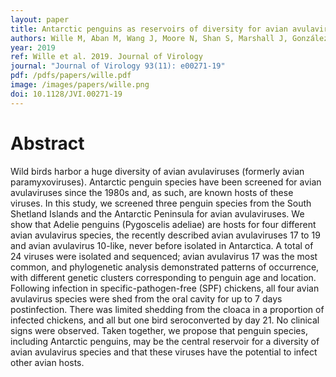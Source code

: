 ```yaml
---
layout: paper
title: Antarctic penguins as reservoirs of diversity for avian avulaviruses
authors: Wille M, Aban M, Wang J, Moore N, Shan S, Marshall J, González-Acuña D, Dhanasekaran V, Butler J, Wang J, Hall R, Williams D, and Hurt A
year: 2019
ref: Wille et al. 2019. Journal of Virology
journal: "Journal of Virology 93(11): e00271-19"
pdf: /pdfs/papers/wille.pdf
image: /images/papers/wille.png
doi: 10.1128/JVI.00271-19
---
```


# Abstract

Wild birds harbor a huge diversity of avian avulaviruses (formerly avian paramyxoviruses). Antarctic penguin species have been screened for avian avulaviruses since the 1980s and, as such, are known hosts of these viruses. In this study, we screened three penguin species from the South Shetland Islands and the Antarctic Peninsula for avian avulaviruses. We show that Adelie penguins (Pygoscelis adeliae) are hosts for four different avian avulavirus species, the recently described avian avulaviruses 17 to 19 and avian avulavirus 10-like, never before isolated in Antarctica. A total of 24 viruses were isolated and sequenced; avian avulavirus 17 was the most common, and phylogenetic analysis demonstrated patterns of occurrence, with different genetic clusters corresponding to penguin age and location. Following infection in specific-pathogen-free (SPF) chickens, all four avian avulavirus species were shed from the oral cavity for up to 7 days postinfection. There was limited shedding from the cloaca in a proportion of infected chickens, and all but one bird seroconverted by day 21. No clinical signs were observed. Taken together, we propose that penguin species, including Antarctic penguins, may be the central reservoir for a diversity of avian avulavirus species and that these viruses have the potential to infect other avian hosts.